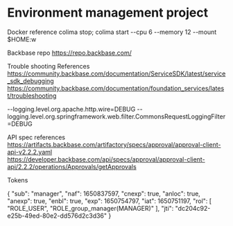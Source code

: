 # Environment management project
Docker reference
colima stop; colima start --cpu 6 --memory 12 --mount $HOME:w

Backbase repo
https://repo.backbase.com/


Trouble shooting References
https://community.backbase.com/documentation/ServiceSDK/latest/service_sdk_debugging
https://community.backbase.com/documentation/foundation_services/latest/troubleshooting

--logging.level.org.apache.http.wire=DEBUG
--logging.level.org.springframework.web.filter.CommonsRequestLoggingFilter=DEBUG


API spec references
https://artifacts.backbase.com/artifactory/specs/approval/approval-client-api-v2.2.2.yaml
https://developer.backbase.com/api/specs/approval/approval-client-api/2.2.2/operations/Approvals/getApprovals


Tokens

{
  "sub": "manager",
  "naf": 1650837597,
  "cnexp": true,
  "anloc": true,
  "anexp": true,
  "enbl": true,
  "exp": 1650754797,
  "iat": 1650751197,
  "rol": [
    "ROLE_USER",
    "ROLE_group_manager(MANAGER)"
  ],
  "jti": "dc204c92-e25b-49ed-80e2-dd576d2c3d36"
}




